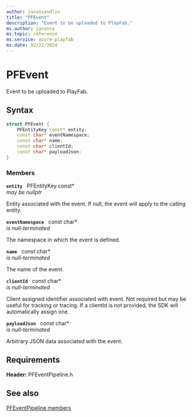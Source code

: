 ```yaml
---
author: jasonsandlin
title: "PFEvent"
description: "Event to be uploaded to PlayFab."
ms.author: jasonsa
ms.topic: reference
ms.service: azure-playfab
ms.date: 02/22/2024
---
```


# PFEvent  

Event to be uploaded to PlayFab.  

## Syntax  
  
```cpp
struct PFEvent {  
    PFEntityKey const* entity;  
    const char* eventNamespace;  
    const char* name;  
    const char* clientId;  
    const char* payloadJson;  
}  
```
  
### Members  
  
**`entity`** &nbsp; PFEntityKey const*  
*may be nullptr*  
  
Entity associated with the event. If null, the event will apply to the calling entity.
  
**`eventNamespace`** &nbsp; const char*  
*is null-terminated*  
  
The namespace in which the event is defined.
  
**`name`** &nbsp; const char*  
*is null-terminated*  
  
The name of the event.
  
**`clientId`** &nbsp; const char*  
*is null-terminated*  
  
Client assigned identifier associated with event. Not required but may be useful for tracking or tracing. If a clientId is not provided, the SDK will automatically assign one.
  
**`payloadJson`** &nbsp; const char*  
*is null-terminated*  
  
Arbitrary JSON data associated with the event.
  
  
## Requirements  
  
**Header:** PFEventPipeline.h
  
## See also  
[PFEventPipeline members](../pfeventpipeline_members.md)  

  
  
